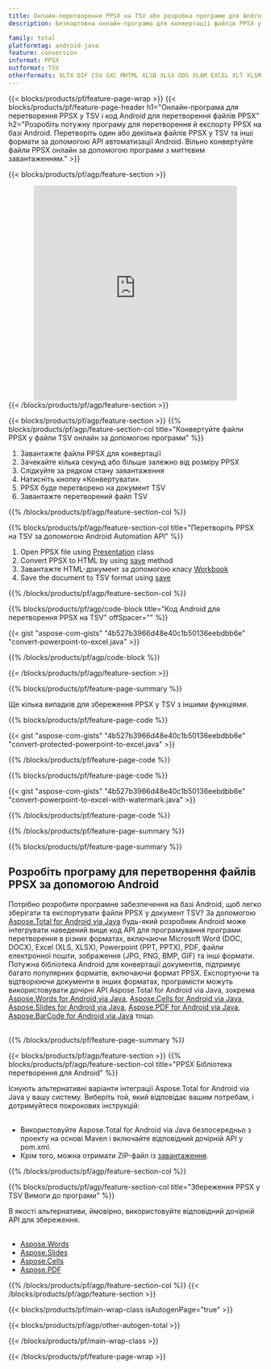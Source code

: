 ```yaml
---
title: Онлайн-перетворення PPSX на TSV або розробка програми для Android для перетворення файлів PPSX
description: Безкоштовна онлайн-програма для конвертації файлів PPSX у TSV. Код бібліотеки перетворення Android для документів PPSX.  

family: total
platformtag: android-java
feature: conversion
informat: PPSX
outformat: TSV
otherformats: XLTX DIF CSV SXC MHTML XLSB XLSX ODS XLAM EXCEL XLT XLSM XLTM MARKDOWN FODS XLS DOC DOCX DOCM DOT DOTM DOTX ODT OTT RTF WORD WORDML TEXT FLATOPX
---
```

{{< blocks/products/pf/feature-page-wrap >}}
{{< blocks/products/pf/feature-page-header h1="Онлайн-програма для перетворення PPSX у TSV і код Android для перетворення файлів PPSX" h2="Розробіть потужну програму для перетворення й експорту PPSX на базі Android.  Перетворіть один або декілька файлів PPSX у TSV та інші формати за допомогою API автоматизації Android. Вільно конвертуйте файли PPSX онлайн за допомогою програми з миттєвим завантаженням." >}}


{{< blocks/products/pf/agp/feature-section >}}

<div class="container-fluid agp-content bg-white aboutfile box-1 vh100 section nopbtm">
<div class=container>
<div class=row>
<div class="demobox tc col-md-12 padding-0" align="center">

<iframe title="Безкоштовний онлайн-додаток для перетворення PPSX на TSV" style="border: none; height: 426px;" scrolling="no" src="https://total-conversion-app-65z5r2lp.k8s.dynabic.com/?to=tsv&from=ppsx" id="child-iframe" width="80%"></iframe>

</div></div>
</div></div>
{{< /blocks/products/pf/agp/feature-section >}}


{{< blocks/products/pf/agp/feature-section >}}
{{% blocks/products/pf/agp/feature-section-col title="Конвертуйте файли PPSX у файли TSV онлайн за допомогою програми" %}}

1. Завантажте файли PPSX для конвертації
1. Зачекайте кілька секунд або більше залежно від розміру PPSX
1. Слідкуйте за рядком стану завантаження
1. Натисніть кнопку «Конвертувати».
1. PPSX буде перетворено на документ TSV
1. Завантажте перетворений файл TSV

{{% /blocks/products/pf/agp/feature-section-col %}}

{{% blocks/products/pf/agp/feature-section-col title="Перетворіть PPSX на TSV за допомогою Android Automation API" %}}


1. Open PPSX file using [Presentation](https://reference.aspose.com/slides/java/com.aspose.slides/Presentation) class
2. Convert PPSX to HTML by using [save](https://reference.aspose.com/slides/java/com.aspose.slides/Presentation#save-java.lang.String-int-com.aspose.slides.ISaveOptions-) method
3. Завантажте HTML-документ за допомогою класу [Workbook](https://reference.aspose.com/cells/java/com.aspose.cells/Workbook)
4. Save the document to TSV format using [save](https://reference.aspose.com/cells/java/com.aspose.cells/)



{{% /blocks/products/pf/agp/feature-section-col %}}

{{% blocks/products/pf/agp/code-block title="Код Android для перетворення PPSX на TSV" offSpacer="" %}}

{{< gist "aspose-com-gists" "4b527b3966d48e40c1b50136eebdbb6e" "convert-powerpoint-to-excel.java" >}}

{{% /blocks/products/pf/agp/code-block %}}

{{< /blocks/products/pf/agp/feature-section >}}

{{% blocks/products/pf/feature-page-summary %}}

Ще кілька випадків для збереження PPSX у TSV з іншими функціями.

{{% blocks/products/pf/feature-page-code %}}
{{< gist "aspose-com-gists" "4b527b3966d48e40c1b50136eebdbb6e" "convert-protected-powerpoint-to-excel.java" >}}
{{% /blocks/products/pf/feature-page-code  %}}
{{% blocks/products/pf/feature-page-code %}}
{{< gist "aspose-com-gists" "4b527b3966d48e40c1b50136eebdbb6e" "convert-powerpoint-to-excel-with-watermark.java" >}}
{{% /blocks/products/pf/feature-page-code  %}}


{{% /blocks/products/pf/feature-page-summary %}}

{{% blocks/products/pf/feature-page-summary %}}

<h2>Розробіть програму для перетворення файлів PPSX за допомогою Android</h2>

Потрібно розробити програмне забезпечення на базі Android, щоб легко зберігати та експортувати файли PPSX у документ TSV?  За допомогою [Aspose.Total for Android via Java](https://products.aspose.com/total/uk/android-java/) будь-який розробник Android може інтегрувати наведений вище код API для програмування програми перетворення в різних форматах, включаючи Microsoft Word (DOC, DOCX), Excel (XLS, XLSX), Powerpoint (PPT, PPTX), PDF, файли електронної пошти, зображення (JPG, PNG, BMP, GIF) та інші формати.  Потужна бібліотека Android для конвертації документів, підтримує багато популярних форматів, включаючи формат PPSX.  Експортуючи та відтворюючи документи в інших форматах, програмісти можуть використовувати дочірні API Aspose.Total for Android via Java, зокрема [Aspose.Words for Android via Java](https://products.aspose.com/words/uk/android-java/), [Aspose.Cells for Android via Java](https://products.aspose.com/cells/uk/android-java/), [Aspose.Slides for Android via Java](https://products.aspose.com/slides/uk/android-java/), [Aspose.PDF for Android via Java](https://products.aspose.com/pdf/uk/android-java/), [Aspose.BarCode for Android via Java](https://products.aspose.com/barcode/uk/android-java/) тощо.<br /><br />

{{% /blocks/products/pf/feature-page-summary %}}

{{< blocks/products/pf/agp/feature-section >}}
{{% blocks/products/pf/agp/feature-section-col title="PPSX Бібліотека перетворення для Android" %}}

Існують альтернативні варіанти інтеграції Aspose.Total for Android via Java у вашу систему.  Виберіть той, який відповідає вашим потребам, і дотримуйтеся покрокових інструкцій:<br /><br />

- Використовуйте Aspose.Total for Android via Java безпосередньо з проекту на основі Maven і включайте відповідний дочірній API у pom.xml.
- Крім того, можна отримати ZIP-файл із [завантаження](https://releases.aspose.com/total/android-java).

{{% /blocks/products/pf/agp/feature-section-col %}}

{{% blocks/products/pf/agp/feature-section-col title="Збереження PPSX у TSV Вимоги до програми" %}}

В якості альтернативи, ймовірно, використовуйте відповідний дочірній API для збереження. <br /><br />

- [Aspose.Words](https://products.aspose.com/words/android-java/)
- [Aspose.Slides](https://products.aspose.com/slides/android-java/)
- [Aspose.Cells](https://products.aspose.com/cells/android-java/)
- [Aspose.PDF](https://products.aspose.com/pdf/android-java/)

{{% /blocks/products/pf/agp/feature-section-col %}}
{{< /blocks/products/pf/agp/feature-section >}}

{{< blocks/products/pf/main-wrap-class isAutogenPage="true" >}}

{{< blocks/products/pf/agp/other-autogen-total >}}

{{< /blocks/products/pf/main-wrap-class >}}

{{< /blocks/products/pf/feature-page-wrap >}}